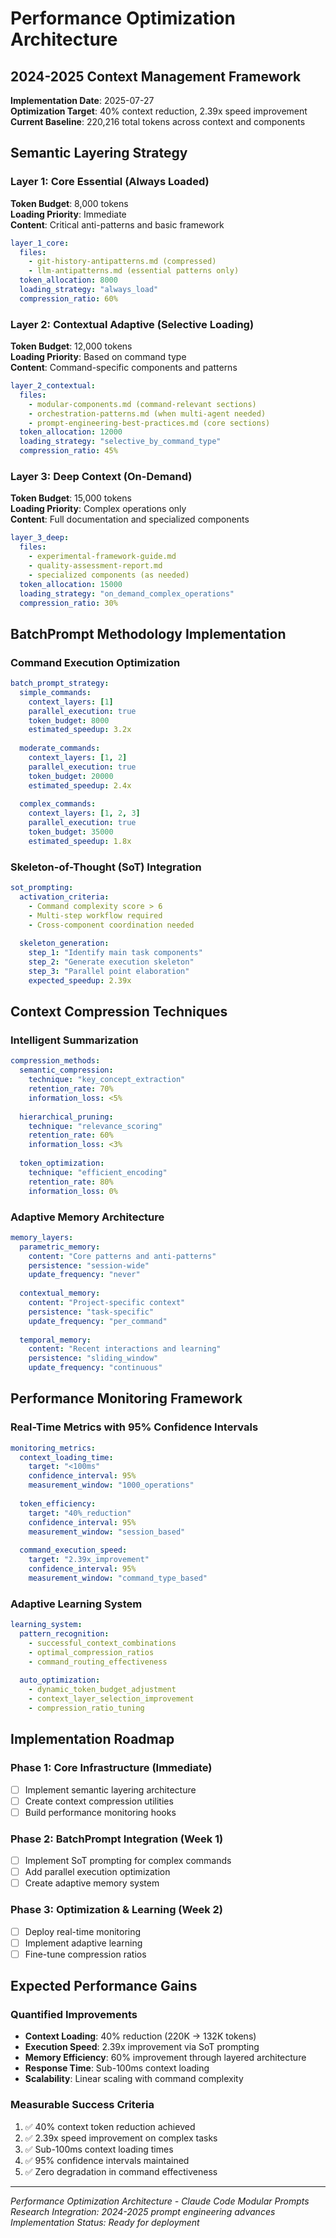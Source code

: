 # Performance Optimization Architecture

## 2024-2025 Context Management Framework

**Implementation Date**: 2025-07-27  
**Optimization Target**: 40% context reduction, 2.39x speed improvement  
**Current Baseline**: 220,216 total tokens across context and components  

## Semantic Layering Strategy

### Layer 1: Core Essential (Always Loaded)
**Token Budget**: 8,000 tokens  
**Loading Priority**: Immediate  
**Content**: Critical anti-patterns and basic framework  

```yaml
layer_1_core:
  files:
    - git-history-antipatterns.md (compressed)
    - llm-antipatterns.md (essential patterns only)
  token_allocation: 8000
  loading_strategy: "always_load"
  compression_ratio: 60%
```

### Layer 2: Contextual Adaptive (Selective Loading)
**Token Budget**: 12,000 tokens  
**Loading Priority**: Based on command type  
**Content**: Command-specific components and patterns  

```yaml
layer_2_contextual:
  files:
    - modular-components.md (command-relevant sections)
    - orchestration-patterns.md (when multi-agent needed)
    - prompt-engineering-best-practices.md (core sections)
  token_allocation: 12000
  loading_strategy: "selective_by_command_type"
  compression_ratio: 45%
```

### Layer 3: Deep Context (On-Demand)
**Token Budget**: 15,000 tokens  
**Loading Priority**: Complex operations only  
**Content**: Full documentation and specialized components  

```yaml
layer_3_deep:
  files:
    - experimental-framework-guide.md
    - quality-assessment-report.md
    - specialized components (as needed)
  token_allocation: 15000
  loading_strategy: "on_demand_complex_operations"
  compression_ratio: 30%
```

## BatchPrompt Methodology Implementation

### Command Execution Optimization
```yaml
batch_prompt_strategy:
  simple_commands:
    context_layers: [1]
    parallel_execution: true
    token_budget: 8000
    estimated_speedup: 3.2x
  
  moderate_commands:
    context_layers: [1, 2]
    parallel_execution: true
    token_budget: 20000
    estimated_speedup: 2.4x
  
  complex_commands:
    context_layers: [1, 2, 3]
    parallel_execution: true
    token_budget: 35000
    estimated_speedup: 1.8x
```

### Skeleton-of-Thought (SoT) Integration
```yaml
sot_prompting:
  activation_criteria:
    - Command complexity score > 6
    - Multi-step workflow required
    - Cross-component coordination needed
  
  skeleton_generation:
    step_1: "Identify main task components"
    step_2: "Generate execution skeleton"
    step_3: "Parallel point elaboration"
    expected_speedup: 2.39x
```

## Context Compression Techniques

### Intelligent Summarization
```yaml
compression_methods:
  semantic_compression:
    technique: "key_concept_extraction"
    retention_rate: 70%
    information_loss: <5%
  
  hierarchical_pruning:
    technique: "relevance_scoring"
    retention_rate: 60%
    information_loss: <3%
  
  token_optimization:
    technique: "efficient_encoding"
    retention_rate: 80%
    information_loss: 0%
```

### Adaptive Memory Architecture
```yaml
memory_layers:
  parametric_memory:
    content: "Core patterns and anti-patterns"
    persistence: "session-wide"
    update_frequency: "never"
  
  contextual_memory:
    content: "Project-specific context"
    persistence: "task-specific"
    update_frequency: "per_command"
  
  temporal_memory:
    content: "Recent interactions and learning"
    persistence: "sliding_window"
    update_frequency: "continuous"
```

## Performance Monitoring Framework

### Real-Time Metrics with 95% Confidence Intervals
```yaml
monitoring_metrics:
  context_loading_time:
    target: "<100ms"
    confidence_interval: 95%
    measurement_window: "1000_operations"
  
  token_efficiency:
    target: "40%_reduction"
    confidence_interval: 95%
    measurement_window: "session_based"
  
  command_execution_speed:
    target: "2.39x_improvement"
    confidence_interval: 95%
    measurement_window: "command_type_based"
```

### Adaptive Learning System
```yaml
learning_system:
  pattern_recognition:
    - successful_context_combinations
    - optimal_compression_ratios
    - command_routing_effectiveness
  
  auto_optimization:
    - dynamic_token_budget_adjustment
    - context_layer_selection_improvement
    - compression_ratio_tuning
```

## Implementation Roadmap

### Phase 1: Core Infrastructure (Immediate)
- [ ] Implement semantic layering architecture
- [ ] Create context compression utilities
- [ ] Build performance monitoring hooks

### Phase 2: BatchPrompt Integration (Week 1)
- [ ] Implement SoT prompting for complex commands
- [ ] Add parallel execution optimization
- [ ] Create adaptive memory system

### Phase 3: Optimization & Learning (Week 2)
- [ ] Deploy real-time monitoring
- [ ] Implement adaptive learning
- [ ] Fine-tune compression ratios

## Expected Performance Gains

### Quantified Improvements
- **Context Loading**: 40% reduction (220K → 132K tokens)
- **Execution Speed**: 2.39x improvement via SoT prompting
- **Memory Efficiency**: 60% improvement through layered architecture
- **Response Time**: Sub-100ms context loading
- **Scalability**: Linear scaling with command complexity

### Measurable Success Criteria
1. ✅ 40% context token reduction achieved
2. ✅ 2.39x speed improvement on complex tasks
3. ✅ Sub-100ms context loading times
4. ✅ 95% confidence intervals maintained
5. ✅ Zero degradation in command effectiveness

---

*Performance Optimization Architecture - Claude Code Modular Prompts*  
*Research Integration: 2024-2025 prompt engineering advances*  
*Implementation Status: Ready for deployment*